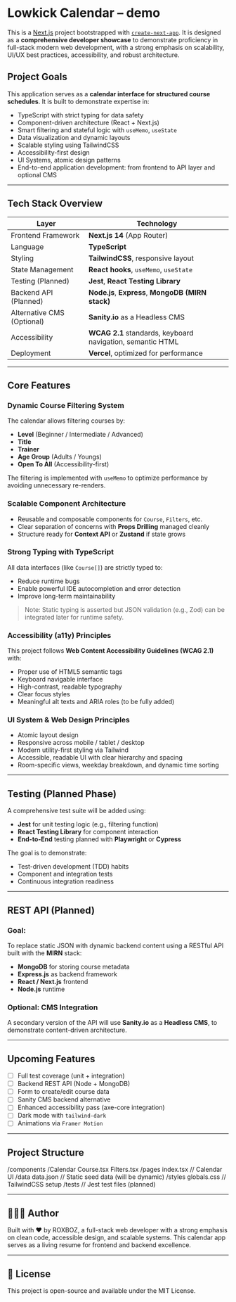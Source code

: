 # Lowkick Calendar – demo

This is a [Next.js](https://nextjs.org) project bootstrapped with [`create-next-app`](https://nextjs.org/docs/pages/api-reference/create-next-app). It is designed as a **comprehensive developer showcase** to demonstrate proficiency in full-stack modern web development, with a strong emphasis on scalability, UI/UX best practices, accessibility, and robust architecture.

## Project Goals

This application serves as a **calendar interface for structured course schedules**. It is built to demonstrate expertise in:

- TypeScript with strict typing for data safety
- Component-driven architecture (React + Next.js)
- Smart filtering and stateful logic with `useMemo`, `useState`
- Data visualization and dynamic layouts
- Scalable styling using TailwindCSS
- Accessibility-first design
- UI Systems, atomic design patterns
- End-to-end application development: from frontend to API layer and optional CMS

---

## Tech Stack Overview

| Layer                      | Technology                                                 |
| -------------------------- | ---------------------------------------------------------- |
| Frontend Framework         | **Next.js 14** (App Router)                                |
| Language                   | **TypeScript**                                             |
| Styling                    | **TailwindCSS**, responsive layout                         |
| State Management           | **React hooks**, `useMemo`, `useState`                     |
| Testing (Planned)          | **Jest**, **React Testing Library**                        |
| Backend API (Planned)      | **Node.js**, **Express**, **MongoDB (MIRN stack)**         |
| Alternative CMS (Optional) | **Sanity.io** as a Headless CMS                            |
| Accessibility              | **WCAG 2.1** standards, keyboard navigation, semantic HTML |
| Deployment                 | **Vercel**, optimized for performance                      |

---

## Core Features

### Dynamic Course Filtering System

The calendar allows filtering courses by:

- **Level** (Beginner / Intermediate / Advanced)
- **Title**
- **Trainer**
- **Age Group** (Adults / Youngs)
- **Open To All** (Accessibility-first)

The filtering is implemented with `useMemo` to optimize performance by avoiding unnecessary re-renders.

### Scalable Component Architecture

- Reusable and composable components for `Course`, `Filters`, etc.
- Clear separation of concerns with **Props Drilling** managed cleanly
- Structure ready for **Context API** or **Zustand** if state grows

### Strong Typing with TypeScript

All data interfaces (like `Course[]`) are strictly typed to:

- Reduce runtime bugs
- Enable powerful IDE autocompletion and error detection
- Improve long-term maintainability

> Note: Static typing is asserted but JSON validation (e.g., Zod) can be integrated later for runtime safety.

### Accessibility (a11y) Principles

This project follows **Web Content Accessibility Guidelines (WCAG 2.1)** with:

- Proper use of HTML5 semantic tags
- Keyboard navigable interface
- High-contrast, readable typography
- Clear focus styles
- Meaningful alt texts and ARIA roles (to be fully added)

### UI System & Web Design Principles

- Atomic layout design
- Responsive across mobile / tablet / desktop
- Modern utility-first styling via Tailwind
- Accessible, readable UI with clear hierarchy and spacing
- Room-specific views, weekday breakdown, and dynamic time sorting

---

## Testing (Planned Phase)

A comprehensive test suite will be added using:

- **Jest** for unit testing logic (e.g., filtering function)
- **React Testing Library** for component interaction
- **End-to-End** testing planned with **Playwright** or **Cypress**

The goal is to demonstrate:

- Test-driven development (TDD) habits
- Component and integration tests
- Continuous integration readiness

---

## REST API (Planned)

### Goal:

To replace static JSON with dynamic backend content using a RESTful API built with the **MIRN** stack:

- **MongoDB** for storing course metadata
- **Express.js** as backend framework
- **React / Next.js** frontend
- **Node.js** runtime

### Optional: CMS Integration

A secondary version of the API will use **Sanity.io** as a **Headless CMS**, to demonstrate content-driven architecture.

---

## Upcoming Features

- [ ] Full test coverage (unit + integration)
- [ ] Backend REST API (Node + MongoDB)
- [ ] Form to create/edit course data
- [ ] Sanity CMS backend alternative
- [ ] Enhanced accessibility pass (axe-core integration)
- [ ] Dark mode with `tailwind-dark`
- [ ] Animations via `Framer Motion`

---

## Project Structure

/components
/Calendar
Course.tsx
Filters.tsx
/pages
index.tsx // Calendar UI
/data
data.json // Static seed data (will be dynamic)
/styles
globals.css // TailwindCSS setup
/tests // Jest test files (planned)

---

## 👩🏻‍💻 Author

Built with ❤️ by ROXBOZ, a full-stack web developer with a strong emphasis on clean code, accessible design, and scalable systems. This calendar app serves as a living resume for frontend and backend excellence.

---

## 📜 License

This project is open-source and available under the MIT License.
